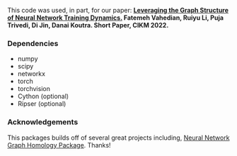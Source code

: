 This code was used, in part, for our paper: **[Leveraging the Graph Structure of Neural Network Training Dynamics.](https://dl.acm.org/doi/abs/10.1145/3511808.3557628) Fatemeh Vahedian, Ruiyu Li, Puja Trivedi, Di Jin, Danai Koutra. Short Paper, CIKM 2022.** 

### Dependencies
  - numpy
  - scipy
  - networkx
  - torch
  - torchvision
  - Cython (optional)
  - Ripser (optional)
  
 ### Acknowledgements
 This packages builds off of several great projects including, [Neural Network Graph Homology Package](https://github.com/tgebhart/nn_homology). Thanks!
